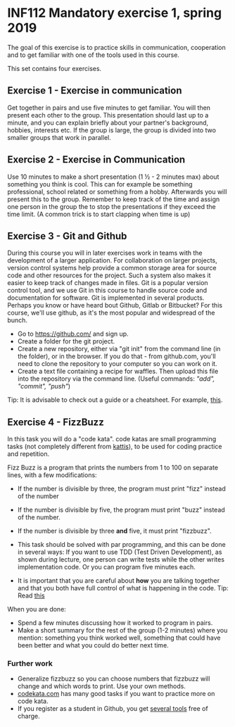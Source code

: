 # INF112 Mandatory exercise 1, spring 2019

The goal of this exercise is to practice skills in communication, cooperation and to get familiar with one of the tools used in this course.

This set contains four exercises.

## Exercise 1 - Exercise in communication

Get together in pairs and use five minutes to get familiar. You will then present each other to the group. This presentation should last up to a minute, and you can explain briefly about your partner's background, hobbies, interests etc. If the group is large, the group is divided into two smaller groups that work in parallel. 

## Exercise 2 - Exercise in Communication

Use 10 minutes to make a short presentation (1 ½ - 2 minutes max) about something you think is cool. This can for example be something professional, school related or something from a hobby. Afterwards you will present this to the group. Remember to keep track of the time and assign one person in the group the to stop the presentations if they exceed the time limit. (A common trick is to start clapping when time is up)

## Exercise 3 - Git and Github

During this course you will in later exercises work in teams with the development of a larger application. For collaboration on larger projects, version control systems help provide a common
storage area for source code and other resources for the project. Such a system also makes it easier to keep track of changes made in files. Git is a popular version control tool, and we use Git in this course to handle source code and documentation for software. Git is implemented in several products. Perhaps you know or have heard bout Github, Gitlab or Bitbucket? For this course, we'll use github, as it's the most popular and widespread of the bunch.

- Go to https://github.com/ and sign up.
- Create a folder for the git project.
- Create a new repository, either via "git init" from the command line (in the folder), or in the browser. If you do that - from github.com, you'll need to clone the repository to your computer so you can work on it.
- Create a text file containing a recipe for waffles. Then upload this file into the repository via the command line. (Useful commands: *"add", "commit", "push"*)

Tip: It is advisable to check out a guide or a cheatsheet. For example, [this](https://medium.com/@nendhruv/essential-git-commands-every-developer-should-know-1249d4d597b5).

## Exercise 4 - FizzBuzz

In this task you will do a "code kata". code katas are small programming tasks (not completely different from [kattis](https://www.kattis.com/)), to be used for coding practice and repetition.

Fizz Buzz is a program that prints the numbers from 1 to 100 on separate lines, with a few modifications:

- If the number is divisible by three, the program must print "fizz" instead of the number
- If the number is divisible by five, the program must print "buzz" instead of the number.
- If the number is divisible by three **and** five, it must print "fizzbuzz".

- This task should be solved with par programming, and this can be done in several ways: If you want to use TDD (Test Driven Development), as shown during lecture, one person can write tests while the other writes implementation code. Or you can program five minutes each.
- It is important that you are careful about **how** you are talking together and that you both have full control of what is happening in the code. Tip: Read [this](https://medium.com/@weblab_tech/pair-programming-guide-a76ca43ff389)

When you are done:

- Spend a few minutes discussing how it worked to program in pairs.
- Make a short summary for the rest of the group (1-2 minutes) where you mention: something you think worked well, something that could have been better and what you could do better next time.

### Further work

- Generalize fizzbuzz so you can choose numbers that fizzbuzz will change and which words to print. Use your own methods.
- [codekata.com](http://codekata.com/) has many good tasks if you want to practice more on code kata.
- If you register as a student in Github, you get [several tools](https://education.github.com/pack) free of charge. 

